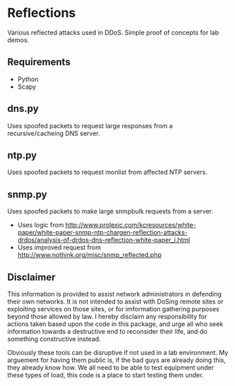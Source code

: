 # Reflections #

Various reflected attacks used in DDoS. Simple proof of concepts for lab demos.

## Requirements ##

*	Python
*	Scapy

## dns.py ##

Uses spoofed packets to request large responses from a recursive/cacheing DNS server.

## ntp.py ##

Uses spoofed packets to request monlist from affected NTP servers.

## snmp.py ##

Uses spoofed packets to make large snmpbulk requests from a server.

*	Uses logic from http://www.prolexic.com/kcresources/white-paper/white-paper-snmp-ntp-chargen-reflection-attacks-drdos/analysis-of-drdos-dns-reflection-white-paper_i.html
*	Uses improved request from http://www.nothink.org/misc/snmp_reflected.php

## Disclaimer ##

This information is provided to assist network administrators in defending their own networks. It is not intended to assist with DoSing remote sites or exploiting services on those sites, or for imformation gathering purposes beyond those allowed by law. I hereby disclaim any responsibility for actions taken based upon the code in this package, and urge all who seek information towards a destructive end to reconsider their life, and do something constructive instead.

Obviously these tools can be disruptive if not used in a lab environment. My arguement for having them public is, if the bad guys are already doing this, they already know how. We all need to be able to test equipment under these types of load, this code is a place to start testing them under.

